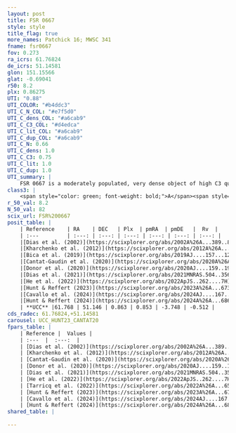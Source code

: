 ```yaml
---
layout: post
title: FSR 0667
style: style
title_flag: true
more_names: Patchick 16; MWSC 341
fname: fsr0667
fov: 0.273
ra_icrs: 61.76824
de_icrs: 51.14581
glon: 151.15566
glat: -0.69041
r50: 8.2
plx: 0.86275
UTI: "0.88"
UTI_COLOR: "#b4ddc3"
UTI_C_N_COL: "#e7f5d0"
UTI_C_dens_COL: "#a6cab9"
UTI_C_C3_COL: "#d4edca"
UTI_C_lit_COL: "#a6cab9"
UTI_C_dup_COL: "#a6cab9"
UTI_C_N: 0.66
UTI_C_dens: 1.0
UTI_C_C3: 0.75
UTI_C_lit: 1.0
UTI_C_dup: 1.0
UTI_summary: |
    FSR 0667 is a moderately populated, very dense object of high C3 quality. It is very well-studied in the literature.
class3: |
    <span style="color: green; font-weight: bold;">A</span><span style="color: #FFC300; font-weight: bold;">B</span>
r_50_val: 8.2
N_50_val: 82
scix_url: FSR%200667
posit_table: |
    | Reference    | RA    | DEC   | Plx  | pmRA  | pmDE   |  Rv  |
    | :---         | :---: | :---: | :---: | :---: | :---: | :---: |
    |[Dias et al. (2002)](https://scixplorer.org/abs/2002A%26A...389..871D) | 61.788 | 51.172 | -- | -0.66 | -1.05 | -- |
    |[Kharchenko et al. (2012)](https://scixplorer.org/abs/2012A%26A...543A.156K) | 61.807 | 51.167 | -- | -0.66 | -1.05 | -- |
    |[Bica et al. (2019)](https://scixplorer.org/abs/2019AJ....157...12B) | 61.788 | 51.175 | -- | -- | -- | -- |
    |[Cantat-Gaudin et al. (2020)](https://scixplorer.org/abs/2020A%26A...640A...1C) | 61.766 | 51.141 | 0.844 | 0.901 | -3.87 | -- |
    |[Donor et al. (2020)](https://scixplorer.org/abs/2020AJ....159..199D) | 61.807 | 51.167 | -- | 0.64 | -4.01 | 3.7 |
    |[Dias et al. (2021)](https://scixplorer.org/abs/2021MNRAS.504..356D) | 61.765 | 51.137 | 0.843 | 0.922 | -3.877 | 1.838 |
    |[He et al. (2022)](https://scixplorer.org/abs/2022ApJS..262....7H) | 61.778 | 51.141 | 0.866 | 0.829 | -3.731 | -- |
    |[Hunt & Reffert (2023)](https://scixplorer.org/abs/2023A%26A...673A.114H) | 61.777 | 51.15 | 0.879 | 0.851 | -3.757 | -7.061 |
    |[Cavallo et al. (2024)](https://scixplorer.org/abs/2024AJ....167...12C) | 61.752 | 51.13 | 0.874 | -- | -- | -- |
    |[Hunt & Reffert (2024)](https://scixplorer.org/abs/2024A%26A...686A..42H) | 61.777 | 51.15 | 0.879 | 0.851 | -3.757 | -7.061 |
    | **UCC** |61.768 | 51.146 | 0.863 | 0.853 | -3.748 | -0.512 | 
cds_radec: 61.76824,+51.14581
carousel: UCC_HUNT23_CANTAT20
fpars_table: |
    | Reference |  Values |
    | :---  |  :---:  |
    | [Dias et al. (2002)](https://scixplorer.org/abs/2002A%26A...389..871D) | `E(B-V)=0.937, Dist=1818.0, Age=8.08` |
    | [Kharchenko et al. (2012)](https://scixplorer.org/abs/2012A%26A...543A.156K) | `e_bv=0.937, distance=1818, log_age=8.08` |
    | [Cantat-Gaudin et al. (2020)](https://scixplorer.org/abs/2020A%26A...640A...1C) | `AVNN=1.12, DMNN=10.36, AgeNN=8.85` |
    | [Donor et al. (2020)](https://scixplorer.org/abs/2020AJ....159..199D) | `Fe/H=-0.02` |
    | [Dias et al. (2021)](https://scixplorer.org/abs/2021MNRAS.504..356D) | `Av=1.635, Dist=1100, logage=8.636, [Fe/H]=0.047` |
    | [He et al. (2022)](https://scixplorer.org/abs/2022ApJS..262....7H) | `A0=1.75, logAge=8.45` |
    | [Tarricq et al. (2022)](https://scixplorer.org/abs/2022A%26A...659A..59T) | `Dist=1144, logAgeNN=8.88` |
    | [Hunt & Reffert (2023)](https://scixplorer.org/abs/2023A%26A...673A.114H) | `AV50=1.478, diffAV50=1.19, MOD50=10.215, logAge50=8.51` |
    | [Cavallo et al. (2024)](https://scixplorer.org/abs/2024AJ....167...12C) | `AV50=1.37, dMod50=10.35, logAge50=8.68, [Fe/H]50=0.23` |
    | [Hunt & Reffert (2024)](https://scixplorer.org/abs/2024A%26A...686A..42H) | `MassJ=255.677` |
shared_table: |
    
---
```

